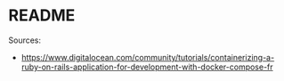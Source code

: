 # README

Sources:
 - https://www.digitalocean.com/community/tutorials/containerizing-a-ruby-on-rails-application-for-development-with-docker-compose-fr